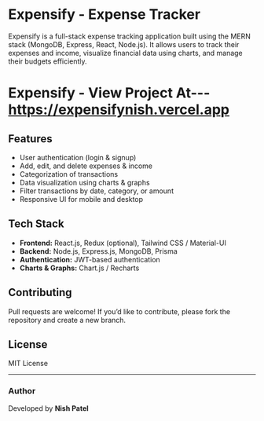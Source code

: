 # Expensify - Expense Tracker

Expensify is a full-stack expense tracking application built using the MERN stack (MongoDB, Express, React, Node.js). It allows users to track their expenses and income, visualize financial data using charts, and manage their budgets efficiently.

# Expensify - View Project At--- https://expensifynish.vercel.app

## Features
- User authentication (login & signup)
- Add, edit, and delete expenses & income
- Categorization of transactions
- Data visualization using charts & graphs
- Filter transactions by date, category, or amount
- Responsive UI for mobile and desktop

## Tech Stack
- **Frontend:** React.js, Redux (optional), Tailwind CSS / Material-UI
- **Backend:** Node.js, Express.js, MongoDB, Prisma
- **Authentication:** JWT-based authentication
- **Charts & Graphs:** Chart.js / Recharts

## Contributing
Pull requests are welcome! If you’d like to contribute, please fork the repository and create a new branch.

## License
MIT License

---
### Author
Developed by **Nish Patel**



